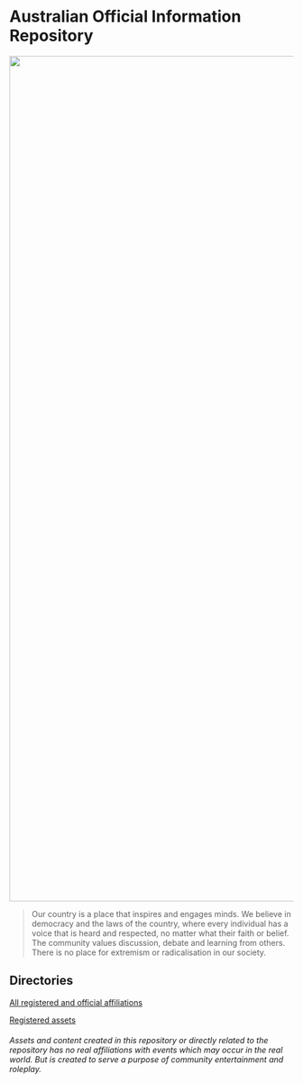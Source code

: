 # Australian Official Information Repository



<img src="https://cloud.githubusercontent.com/assets/18582414/25780387/1d938412-331f-11e7-9c7f-10bb15e43446.jpg" width="1500">

> Our country is a place that inspires and engages minds. We believe in democracy and the laws of the country, where every individual has a voice that is heard and respected, no matter what their faith or belief. The community values discussion, debate and learning from others. There is no place for extremism or radicalisation in our society.


Directories
----------

[All registered and official affiliations](https://github.com/EXYZED/AustralianPublicRepository/blob/Assets/AllLinksAndAffiliations.md)

[Registered assets](https://github.com/EXYZED/AustralianPublicRepository/blob/Assets/RegisteredForms.md)









































  

###### Assets and content created in this repository or directly related to the repository has no real affiliations with events which may occur in the real world. But is created to serve a purpose of community entertainment and roleplay.
